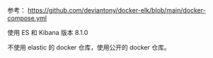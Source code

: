 参考：
https://github.com/deviantony/docker-elk/blob/main/docker-compose.yml

使用 ES 和 Kibana 版本 8.1.0

不使用 elastic 的 docker 仓库，使用公开的 docker 仓库。
